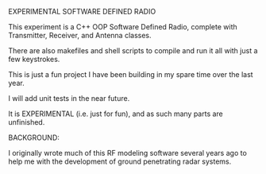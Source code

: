 EXPERIMENTAL SOFTWARE DEFINED RADIO

This experiment is a C++ OOP Software Defined Radio, complete with Transmitter, Receiver, and Antenna classes. 

There are also makefiles and shell scripts to compile and run it all with just a few keystrokes.

This is just a fun project I have been building in my spare time over the last year.

I will add unit tests in the near future.

It is EXPERIMENTAL (i.e. just for fun), and as such many parts are unfinished.


BACKGROUND:

I originally wrote much of this RF modeling software several years ago to help me with the development of ground penetrating radar systems. 

